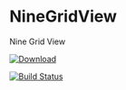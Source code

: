 # NineGridView
Nine Grid View

[ ![Download](https://api.bintray.com/packages/changjiashuai/maven/ninegridview/images/download.svg) ](https://bintray.com/changjiashuai/maven/ninegridview/_latestVersion)

[![Build Status](https://travis-ci.org/changjiashuai/NineGridView.svg?branch=master)](https://travis-ci.org/changjiashuai/NineGridView)